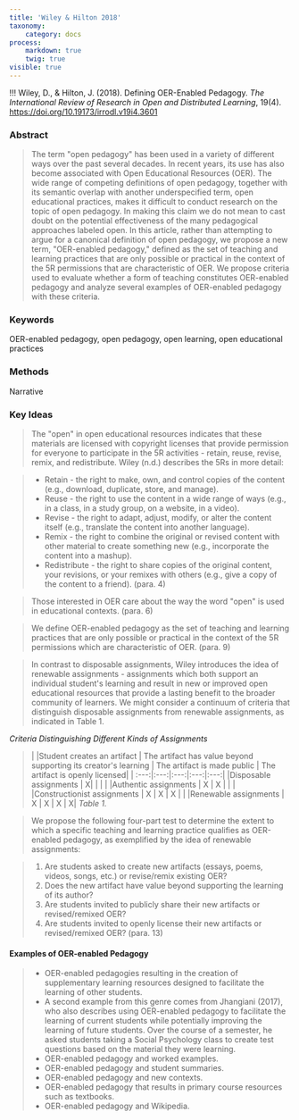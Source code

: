 ```yaml
---
title: 'Wiley & Hilton 2018'
taxonomy:
    category: docs
process:
    markdown: true
    twig: true
visible: true
---
```


!!! Wiley, D., & Hilton, J. (2018). Defining OER-Enabled Pedagogy. *The International Review of Research in Open and Distributed Learning*, 19(4). https://doi.org/10.19173/irrodl.v19i4.3601




### Abstract

> The term "open pedagogy" has been used in a variety of different ways over the past several decades. In recent years, its use has also become associated with Open Educational Resources (OER). The wide range of competing definitions of open pedagogy, together with its semantic overlap with another underspecified term, open educational practices, makes it difficult to conduct research on the topic of open pedagogy. In making this claim we do not mean to cast doubt on the potential effectiveness of the many pedagogical approaches labeled open. In this article, rather than attempting to argue for a canonical definition of open pedagogy, we propose a new term, "OER-enabled pedagogy," defined as the set of teaching and learning practices that are only possible or practical in the context of the 5R permissions that are characteristic of OER. We propose criteria used to evaluate whether a form of teaching constitutes OER-enabled pedagogy and analyze several examples of OER-enabled pedagogy with these criteria.


### Keywords
OER-enabled pedagogy, open pedagogy, open learning, open educational practices

### Methods

Narrative

### Key Ideas

> The "open" in open educational resources indicates that these materials are licensed with copyright licenses that provide permission for everyone to participate in the 5R activities - retain, reuse, revise, remix, and redistribute. Wiley (n.d.) describes the 5Rs in more detail:

> - Retain - the right to make, own, and control copies of the content (e.g., download, duplicate, store, and manage).
> - Reuse - the right to use the content in a wide range of ways (e.g., in a class, in a study group, on a website, in a video).
> - Revise - the right to adapt, adjust, modify, or alter the content itself (e.g., translate the content into another language).
> - Remix - the right to combine the original or revised content with other material to create something new (e.g., incorporate the content into a mashup).
> - Redistribute - the right to share copies of the original content, your revisions, or your remixes with others (e.g., give a copy of the content to a friend). (para. 4)

> Those interested in OER care about the way the word "open" is used in educational contexts. (para. 6)

> We define OER-enabled pedagogy as the set of teaching and learning practices that are only possible or practical in the context of the 5R permissions which are characteristic of OER. (para. 9)

> In contrast to disposable assignments, Wiley introduces the idea of renewable assignments - assignments which both support an individual student's learning and result in new or improved open educational resources that provide a lasting benefit to the broader community of learners.
> We might consider a continuum of criteria that distinguish disposable assignments from renewable assignments, as indicated in Table 1.
>  
*Criteria Distinguishing Different Kinds of Assignments*

> |  |Student creates an artifact |	The artifact has value beyond supporting its creator's learning |	The artifact is made public |	The artifact is openly licensed|
  | :---:|:---:|:---:|:---:|:---:|
|Disposable assignments |	X|  |  |  |
|Authentic assignments |	X |	X |  |		|
|Constructionist assignments |	X |	X |	X |  |
|Renewable assignments |	X |	X |	X |	X|
*Table 1.*

>We propose the following four-part test to determine the extent to which a specific teaching and learning practice qualifies as OER-enabled pedagogy, as exemplified by the idea of renewable assignments:

> 1. Are students asked to create new artifacts (essays, poems, videos, songs, etc.) or revise/remix existing OER?
> 1. Does the new artifact have value beyond supporting the learning of its author?
> 1. Are students invited to publicly share their new artifacts or revised/remixed OER?
> 1. Are students invited to openly license their new artifacts or revised/remixed OER? (para. 13)

#### Examples of OER-enabled Pedagogy
> - OER-enabled pedagogies resulting in the creation of supplementary learning resources designed to facilitate the learning of other students.
> - A second example from this genre comes from Jhangiani (2017), who also describes using OER-enabled pedagogy to facilitate the learning of current students while potentially improving the learning of future students. Over the course of a semester, he asked students taking a Social Psychology class to create test questions based on the material they were learning.
> - OER-enabled pedagogy and worked examples.
> - OER-enabled pedagogy and student summaries.
> - OER-enabled pedagogy and new contexts.
> - OER-enabled pedagogy that results in primary course resources such as textbooks.
> - OER-enabled pedagogy and Wikipedia.
